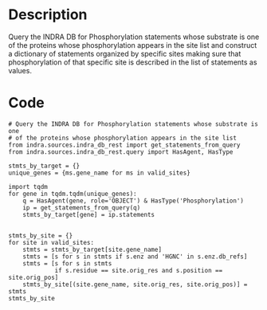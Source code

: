 # Description
Query the INDRA DB for Phosphorylation statements whose substrate is one of the proteins whose phosphorylation appears in the site list and construct a dictionary of statements organized by specific sites making sure that phosphorylation of that specific site is described in the list of statements as values.

# Code
```
# Query the INDRA DB for Phosphorylation statements whose substrate is one
# of the proteins whose phosphorylation appears in the site list
from indra.sources.indra_db_rest import get_statements_from_query
from indra.sources.indra_db_rest.query import HasAgent, HasType

stmts_by_target = {}
unique_genes = {ms.gene_name for ms in valid_sites}

import tqdm
for gene in tqdm.tqdm(unique_genes):
    q = HasAgent(gene, role='OBJECT') & HasType('Phosphorylation')
    ip = get_statements_from_query(q)
    stmts_by_target[gene] = ip.statements


stmts_by_site = {}
for site in valid_sites:
    stmts = stmts_by_target[site.gene_name]
    stmts = [s for s in stmts if s.enz and 'HGNC' in s.enz.db_refs]
    stmts = [s for s in stmts
             if s.residue == site.orig_res and s.position == site.orig_pos]
    stmts_by_site[(site.gene_name, site.orig_res, site.orig_pos)] = stmts
stmts_by_site    
```
